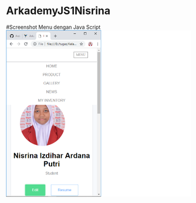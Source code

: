 # ArkademyJS1Nisrina
#Screenshot Menu dengan Java Script
![alt](https://github.com/Ardananisrina/ArkademyJS1Nisrina/blob/master/JavaScript1-Menu.png?raw=true)
